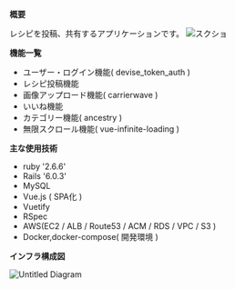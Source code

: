 **概要**

レシピを投稿、共有するアプリケーションです。
![スクショ](https://user-images.githubusercontent.com/67169292/93557425-ea171700-f9b5-11ea-8d44-934c56e40c65.png)

**機能一覧**

- ユーザー・ログイン機能( devise_token_auth )
- レシピ投稿機能
- 画像アップロード機能( carrierwave )
- いいね機能
- カテゴリー機能( ancestry )
- 無限スクロール機能( vue-infinite-loading )


**主な使用技術**

- ruby '2.6.6'
- Rails '6.0.3'
- MySQL
- Vue.js ( SPA化 )
- Vuetify
- RSpec
- AWS(EC2 / ALB / Route53 / ACM / RDS / VPC / S3 )
- Docker,docker-compose( 開発環境 )

**インフラ構成図**

![Untitled Diagram](https://user-images.githubusercontent.com/67169292/93694995-19ac5780-fb4d-11ea-8360-f7b09296f7f1.png)

